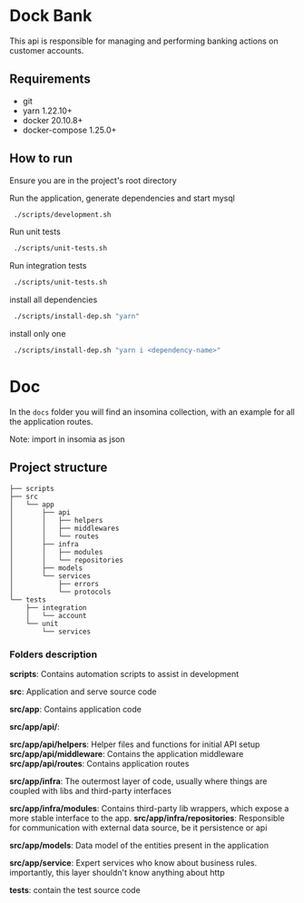 # Dock Bank
This api is responsible for managing and performing banking actions on customer accounts.

## Requirements

- git
- yarn 1.22.10+
- docker 20.10.8+
- docker-compose 1.25.0+

## How to run

Ensure you are in the project's root directory

Run the application, generate dependencies and start mysql
```sh
 ./scripts/development.sh
```

Run unit tests
```sh
 ./scripts/unit-tests.sh
```

Run integration tests
```sh
 ./scripts/unit-tests.sh
```

install all dependencies
```sh
 ./scripts/install-dep.sh "yarn"
```

install only one
```sh
 ./scripts/install-dep.sh "yarn i <dependency-name>"
```

# Doc

In the `docs` folder you will find an insomina collection, with an example for all the application routes.

Note: import in insomia as json

## Project structure

```
├── scripts
├── src
│   └── app
│       ├── api
│       │   ├── helpers
│       │   ├── middlewares
│       │   └── routes
│       ├── infra
│       │   ├── modules
│       │   └── repositories
│       ├── models
│       └── services
│           ├── errors
│           └── protocols
└── tests
    ├── integration
    │   └── account
    └── unit
        └── services
```

### Folders description

**scripts**: Contains automation scripts to assist in development

**src**: Application and serve source code

**src/app**: Contains application code

**src/app/api/**: 

**src/app/api/helpers**: Helper files and functions for initial API setup
**src/app/api/middleware**: Contains the application middleware
**src/app/api/routes**: Contains application routes

**src/app/infra**: The outermost layer of code, usually where things are coupled with libs and third-party interfaces

**src/app/infra/modules**: Contains third-party lib wrappers, which expose a more stable interface to the app.
**src/app/infra/repositories**: Responsible for communication with external data source, be it persistence or api

**src/app/models**: Data model of the entities present in the application

**src/app/service**: Expert services who know about business rules. importantly, this layer shouldn't know anything about http

**tests**: contain the test source code